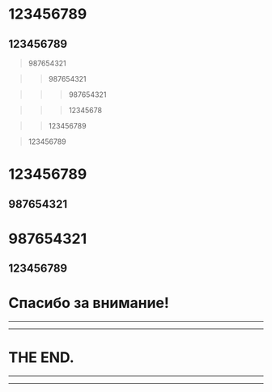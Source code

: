 # 123456789

## 123456789

>987654321

>>987654321

>>>987654321

>>>12345678

>>123456789

>123456789

# 123456789 #

## 987654321 ##

# 987654321 #

## 123456789

# Спасибо за внимание!

____

____

# THE END.

>>>

____________
______
